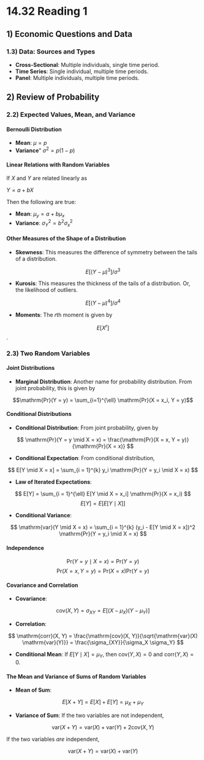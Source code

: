 # 14.32 Reading 1

## 1) Economic Questions and Data

### 1.3) Data: Sources and Types

- **Cross-Sectional**: Multiple individuals, single time period.
- **Time Series**: Single individual, multiple time periods.
- **Panel**: Multiple individuals, multiple time periods.

## 2) Review of Probability

### 2.2) Expected Values, Mean, and Variance

#### Bernoulli Distribution

- **Mean**: $\mu = p$
- **Variance**" $\sigma^2 = p (1  - p)$

#### Linear Relations with Random Variables

If $X$ and $Y$ are related linearly as

$Y = a + b X$

Then the following are true:
- **Mean**: $\mu_y = a + b \mu_x$
- **Variance**: $\sigma_Y^2 = b^2 \sigma_x^2$

#### Other Measures of the Shape of a Distribution

- **Skewness**: This measures the difference of symmetry between the tails of
a distribution. 

$$E[(Y - \mu)^3]/\sigma^3$$

- **Kurosis**: This measures the thickness of the tails of a distribution.
Or, the likelihood of outliers.

$$E[(Y - \mu)^4] / \sigma^4$$

- **Moments**: The $r$th moment is given by 

$$E[X^r]$$.

### 2.3) Two Random Variables

#### Joint Distributions

- **Marginal Distribution**: Another name for probability distribution. From
joint probability, this is given by 

$$\mathrm{Pr}(Y = y) = \sum_{i=1}^{\ell} \mathrm{Pr}(X = x_i, Y = y)$$

#### Conditional Distributions

- **Conditional Distribution**: From joint probability, given by

$$ \mathrm{Pr}(Y = y \mid X = x) = \frac{\mathrm{Pr}(X = x, Y = y)}{\mathrm{Pr}(X = x)} $$

- **Conditional Expectation**: From conditional distribution,

$$ E[Y \mid X = x] = \sum_{i = 1}^{k} y_i \mathrm{Pr}(Y = y_i \mid X = x) $$

- **Law of Iterated Expectations**:

$$ E[Y] = \sum_{i = 1}^{\ell} E[Y \mid X = x_i] \mathrm{Pr}(X = x_i) $$
$$ E[Y] = E[E[Y \mid X]] $$

- **Conditional Variance**:

$$ \mathrm{var}(Y \mid X = x) = \sum_{i = 1}^{k} (y_i - E[Y \mid X = x])^2 \mathrm{Pr}(Y = y_i \mid X = x) $$

#### Independence

$$ \mathrm{Pr}(Y = y \mid X = x) = \mathrm{Pr}(Y = y) $$
$$ \mathrm{Pr}(X = x, Y = y) = \mathrm{Pr}(X = x) \mathrm{Pr}(Y = y) $$

#### Covariance and Correlation

- **Covariance**:

$$ \mathrm{cov}(X, Y) = \sigma_{XY} = E[(X - \mu_X)(Y - \mu_Y)] $$

- **Correlation**:

$$ \mathrm{corr}(X, Y) = \frac{\mathrm{cov}(X, Y)}{\sqrt{\mathrm{var}(X) \mathrm{var}(Y)}} = \frac{\sigma_{XY}}{\sigma_X \sigma_Y} $$

- **Conditional Mean**: If $E[Y \mid X] = \mu_Y$, then $\mathrm{cov}(Y, X) = 0$ 
and $\mathrm{corr}(Y, X) = 0$.

#### The Mean and Variance of Sums of Random Variables

- **Mean of Sum**: 

$$ E[X + Y] = E[X] + E[Y] = \mu_X + \mu_Y $$

- **Variance of Sum**: If the two variables are not independent,

$$ \mathrm{var}(X + Y) = \mathrm{var}(X) + \mathrm{var}(Y) + 2\mathrm{cov}(X, Y) $$

If the two variables *are* independent,

$$ \mathrm{var}(X + Y) = \mathrm{var}(X) + \mathrm{var}(Y) $$
